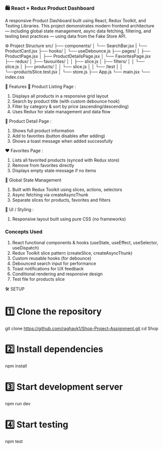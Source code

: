 ### 🛍️ React + Redux Product Dashboard
A responsive Product Dashboard built using React, Redux Toolkit, and Testing Libraries.
This project demonstrates modern frontend architecture — including global state management, async data fetching, filtering, and testing best practices — using data from the Fake Store API.

⚙️ Project Structure
src/
├── components/
│   └── SearchBar.jsx
|   └── ProductCard.jsx
├── hooks/
│   └── useDebounce.js
├── pages/
│   ├── ProductPage.jsx
│   ├── ProductDetailsPage.jsx
│   └── FavoritesPage.jsx
├── redux/
│   ├── favourites/
│   │   ├── slice.js
│   ├── filters/
│   │   └── slice.js
│   ├── products/
│   │   └── slice.js
│   │   └── /test
│   │        └──productsSlice.test.jsx 
│   └── store.js
├── App.js
└── main.jsx
└── index.css


🚀 Features
🧱 Product Listing Page :
1. Displays all products in a responsive grid layout
2. Search by product title (with custom debounce hook)
3. Filter by category & sort by price (ascending/descending)
4. Uses Redux for state management and data flow

📄 Product Detail Page :
1. Shows full product information
2. Add to favorites (button disables after adding)
3. Shows a toast message when added successfully

❤️ Favorites Page :
1. Lists all favorited products (synced with Redux store)
2. Remove from favorites directly
3. Displays empty state message if no items

🧩 Global State Management
1. Built with Redux Toolkit using slices, actions, selectors
2. Async fetching via createAsyncThunk
3. Separate slices for products, favorites and filters

💅 UI / Styling :
1. Responsive layout built using pure CSS (no frameworks)


### Concepts Used
1. React functional components & hooks (useState, useEffect, useSelector, useDispatch)
2. Redux Toolkit slice pattern (createSlice, createAsyncThunk)
3. Custom reusable hooks (for debounce)
4. Debounced search input for performance
5. Toast notifications for UX feedback
6. Conditional rendering and responsive design
7. Test file for products slice 


🛠️  SETUP
# 1️⃣ Clone the repository
git clone https://github.com/raghavk1/Shop-Project-Assignment.git
cd Shop

# 2️⃣ Install dependencies
npm install

# 3️⃣ Start development server
npm run dev

# 4️⃣ Start testing 
npm test
